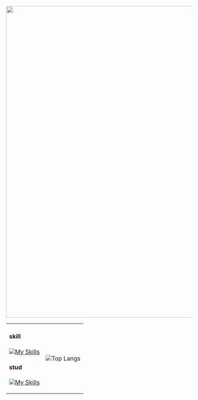 <img style="width:846px; display:block;" src="https://github.com/wihyanghoon/wihyanghoon/assets/66665468/4dd7fcf7-6156-4a26-b138-0b6dcc30b98c"/>

<table style="width:846px;">
  <tr>
    <td>
      
#### skill
[![My Skills](https://skillicons.dev/icons?i=html,css,scss,js,ts,jquery,emotion,redux,nodejs,express,react,next,figma,postman,vscode,mongodb,webpack,babel&perline=6)](https://skillicons.dev)

#### stud
[![My Skills](https://skillicons.dev/icons?i=c,java,mysql)](https://skillicons.dev)
    </td>
    <td>
      ![Top Langs](https://github-readme-stats.vercel.app/api/top-langs/?username=wihyanghoon&hide_progress=true)
    </td>
  </tr>
</table>
